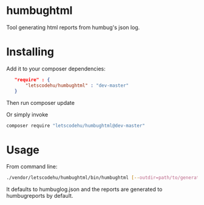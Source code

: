 # humbughtml
Tool generating html reports from humbug's json log.

# Installing

Add it to your composer dependencies:

```json
   "require" : {
       "letscodehu/humbughtml" : "dev-master"
   }
```

Then run composer update

Or simply invoke 

```bash
composer require "letscodehu/humbughtml@dev-master"
```

# Usage

From command line: 

```bash
./vendor/letscodehu/humbughtml/bin/humbughtml [--outdir=path/to/generated/html] [--logfile=path/to/humbuglog.json] 
```

It defaults to humbuglog.json and the reports are generated to humbugreports by default.
